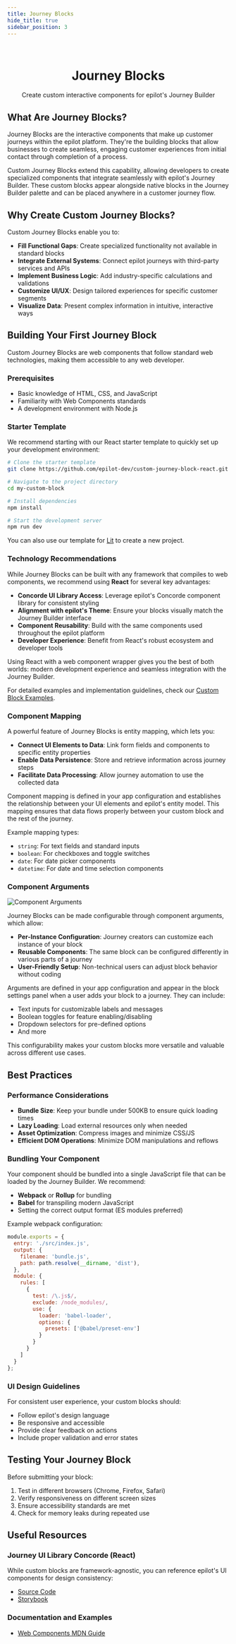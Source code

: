 ```yaml
---
title: Journey Blocks
hide_title: true
sidebar_position: 3
---
```


<p>&nbsp;</p>

<h1 align="center">Journey Blocks</h1>

<p align="center">Create custom interactive components for epilot's Journey Builder</p>

## What Are Journey Blocks?

Journey Blocks are the interactive components that make up customer journeys within the epilot platform. They're the building blocks that allow businesses to create seamless, engaging customer experiences from initial contact through completion of a process.

Custom Journey Blocks extend this capability, allowing developers to create specialized components that integrate seamlessly with epilot's Journey Builder. These custom blocks appear alongside native blocks in the Journey Builder palette and can be placed anywhere in a customer journey flow.

## Why Create Custom Journey Blocks?

Custom Journey Blocks enable you to:

- **Fill Functional Gaps**: Create specialized functionality not available in standard blocks
- **Integrate External Systems**: Connect epilot journeys with third-party services and APIs
- **Implement Business Logic**: Add industry-specific calculations and validations
- **Customize UI/UX**: Design tailored experiences for specific customer segments
- **Visualize Data**: Present complex information in intuitive, interactive ways

## Building Your First Journey Block

Custom Journey Blocks are web components that follow standard web technologies, making them accessible to any web developer.

### Prerequisites

- Basic knowledge of HTML, CSS, and JavaScript
- Familiarity with Web Components standards
- A development environment with Node.js

### Starter Template

We recommend starting with our React starter template to quickly set up your development environment:

```bash
# Clone the starter template
git clone https://github.com/epilot-dev/custom-journey-block-react.git my-custom-block

# Navigate to the project directory
cd my-custom-block

# Install dependencies
npm install

# Start the development server
npm run dev
```

You can also use our template for [Lit](https://github.com/epilot-dev/custom-journey-block-lit) to create a new project.

### Technology Recommendations

While Journey Blocks can be built with any framework that compiles to web components, we recommend using **React** for several key advantages:

- **Concorde UI Library Access**: Leverage epilot's Concorde component library for consistent styling
- **Alignment with epilot's Theme**: Ensure your blocks visually match the Journey Builder interface
- **Component Reusability**: Build with the same components used throughout the epilot platform
- **Developer Experience**: Benefit from React's robust ecosystem and developer tools

Using React with a web component wrapper gives you the best of both worlds: modern development experience and seamless integration with the Journey Builder.

For detailed examples and implementation guidelines, check our [Custom Block Examples](https://github.com/epilot-dev/epilot-journey-sdk/blob/main/custom-block.md).

### Component Mapping

A powerful feature of Journey Blocks is entity mapping, which lets you:

- **Connect UI Elements to Data**: Link form fields and components to specific entity properties
- **Enable Data Persistence**: Store and retrieve information across journey steps
- **Facilitate Data Processing**: Allow journey automation to use the collected data

Component mapping is defined in your app configuration and establishes the relationship between your UI elements and epilot's entity model. This mapping ensures that data flows properly between your custom block and the rest of the journey.

Example mapping types:
- `string`: For text fields and standard inputs
- `boolean`: For checkboxes and toggle switches
- `date`: For date picker components
- `datetime`: For date and time selection components

### Component Arguments

![Component Arguments](../../static/img/apps/journey-component-args.png)


Journey Blocks can be made configurable through component arguments, which allow:

- **Per-Instance Configuration**: Journey creators can customize each instance of your block
- **Reusable Components**: The same block can be configured differently in various parts of a journey
- **User-Friendly Setup**: Non-technical users can adjust block behavior without coding

Arguments are defined in your app configuration and appear in the block settings panel when a user adds your block to a journey. They can include:

- Text inputs for customizable labels and messages
- Boolean toggles for feature enabling/disabling
- Dropdown selectors for pre-defined options
- And more

This configurability makes your custom blocks more versatile and valuable across different use cases.

## Best Practices

### Performance Considerations

- **Bundle Size**: Keep your bundle under 500KB to ensure quick loading times
- **Lazy Loading**: Load external resources only when needed
- **Asset Optimization**: Compress images and minimize CSS/JS
- **Efficient DOM Operations**: Minimize DOM manipulations and reflows

### Bundling Your Component

Your component should be bundled into a single JavaScript file that can be loaded by the Journey Builder. We recommend:

- **Webpack** or **Rollup** for bundling
- **Babel** for transpiling modern JavaScript
- Setting the correct output format (ES modules preferred)

Example webpack configuration:

```javascript
module.exports = {
  entry: './src/index.js',
  output: {
    filename: 'bundle.js',
    path: path.resolve(__dirname, 'dist'),
  },
  module: {
    rules: [
      {
        test: /\.js$/,
        exclude: /node_modules/,
        use: {
          loader: 'babel-loader',
          options: {
            presets: ['@babel/preset-env']
          }
        }
      }
    ]
  }
};
```

### UI Design Guidelines

For consistent user experience, your custom blocks should:

- Follow epilot's design language
- Be responsive and accessible
- Provide clear feedback on actions
- Include proper validation and error states

## Testing Your Journey Block

Before submitting your block:

1. Test in different browsers (Chrome, Firefox, Safari)
2. Verify responsiveness on different screen sizes
3. Ensure accessibility standards are met
4. Check for memory leaks during repeated use

## Useful Resources

### Journey UI Library Concorde (React)

While custom blocks are framework-agnostic, you can reference epilot's UI components for design consistency:

- [Source Code](https://github.com/epilot-dev/concorde-elements)
- [Storybook](https://portal.epilot.cloud/concorde-elements)

### Documentation and Examples

- [Web Components MDN Guide](https://developer.mozilla.org/en-US/docs/Web/Web_Components)
